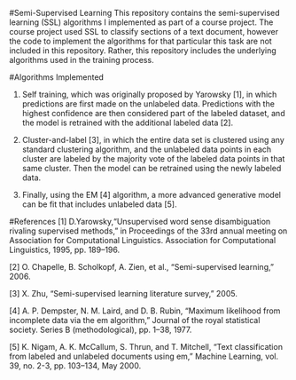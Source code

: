 #Semi-Supervised Learning
This repository contains the semi-supervised learning (SSL) algorithms I
implemented as part of a course project. The course project used SSL to
classify sections of a text document, however the code to implement the algorithms
for that particular this task are not included in this repository. Rather, this repository includes the underlying algorithms used in the training process.

#Algorithms Implemented
1. Self training, which was originally proposed by Yarowsky [1], in which predictions are first made on the unlabeled data. Predictions with the highest confidence are then considered part of the labeled dataset, and the model is retrained with the additional labeled data [2].

2. Cluster-and-label [3], in which the entire data set is clustered using any standard clustering algorithm, and the unlabeled data points in each cluster are labeled by the majority vote of the labeled data points in that same cluster. Then the model can be retrained using the newly labeled data.

3. Finally, using the EM [4] algorithm, a more advanced generative model can be fit that includes unlabeled data [5].


#References
[1] D.Yarowsky,“Unsupervised word sense disambiguation rivaling supervised methods,” in Proceedings of the 33rd annual meeting on Association for Computational Linguistics. Association for Computational Linguistics, 1995, pp. 189–196.

[2] O. Chapelle, B. Scholkopf, A. Zien, et al., “Semi-supervised learning,” 2006.

[3] X. Zhu, “Semi-supervised learning literature survey,” 2005.

[4] A. P. Dempster, N. M. Laird, and D. B. Rubin, “Maximum likelihood from incomplete data via the em algorithm,” Journal of the royal
statistical society. Series B (methodological), pp. 1–38, 1977.

[5] K. Nigam, A. K. McCallum, S. Thrun, and T. Mitchell, “Text classification from labeled and unlabeled documents using em,” Machine
Learning, vol. 39, no. 2-3, pp. 103–134, May 2000.

